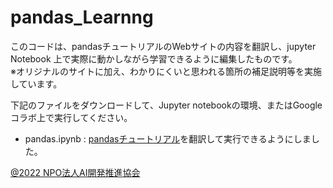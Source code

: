 # pandas_Learnng
このコードは、pandasチュートリアルのWebサイトの内容を翻訳し、jupyter Notebook 上で実際に動かしながら学習できるように編集したものです。  
※オリジナルのサイトに加え、わかりにくいと思われる箇所の補足説明等を実施しています。  
  
下記のファイルをダウンロードして、Jupyter notebookの環境、またはGoogleコラボ上で実行してください。  
+ pandas.ipynb : 
[pandasチュートリアル](https://pandas.pydata.org/pandas-docs/stable/getting_started/intro_tutorials/index.html)を翻訳して実行できるようにしました。

[@2022 NPO法人AI開発推進協会](https://sites.google.com/deepaelurus.com/aboutus/)
